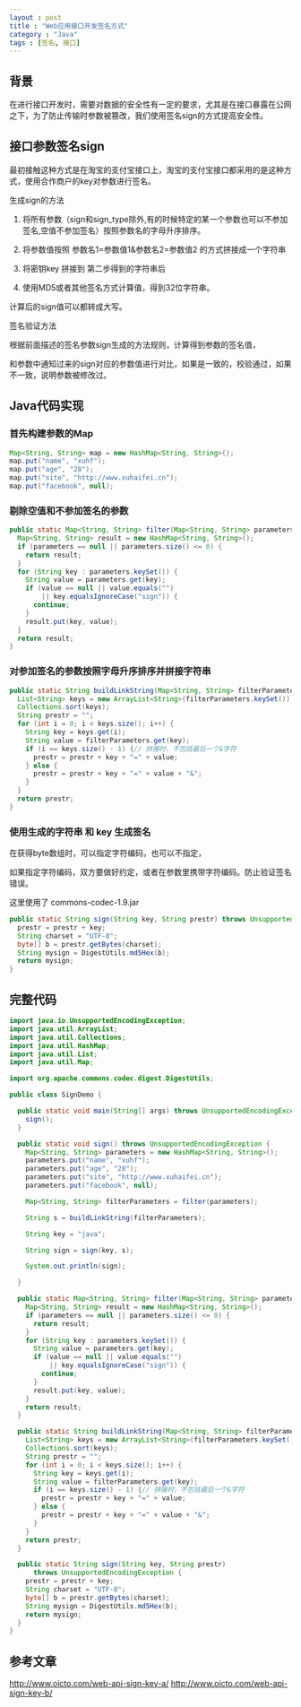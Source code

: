 ```yaml
---
layout : post
title : "Web应用接口开发签名方式"
category : "Java"
tags : [签名, 接口]
---
```


## 背景

在进行接口开发时，需要对数据的安全性有一定的要求，尤其是在接口暴露在公网之下，为了防止传输时参数被篡改，我们使用签名sign的方式提高安全性。

## 接口参数签名sign

最初接触这种方式是在淘宝的支付宝接口上，淘宝的支付宝接口都采用的是这种方式，使用合作商户的key对参数进行签名。

生成sign的方法

 1. 将所有参数（sign和sign_type除外,有的时候特定的某一个参数也可以不参加签名,空值不参加签名）按照参数名的字母升序排序。

 2. 将参数值按照 参数名1=参数值1&参数名2=参数值2 的方式拼接成一个字符串

 3. 将密钥key 拼接到 第二步得到的字符串后

 4. 使用MD5或者其他签名方式计算值，得到32位字符串。

计算后的sign值可以都转成大写。

签名验证方法

根据前面描述的签名参数sign生成的方法规则，计算得到参数的签名值，

和参数中通知过来的sign对应的参数值进行对比，如果是一致的，校验通过，如果不一致，说明参数被修改过。

## Java代码实现

### 首先构建参数的Map

```java
Map<String, String> map = new HashMap<String, String>();
map.put("name", "xuhf");
map.put("age", "28");
map.put("site", "http://www.xuhaifei.cn");
map.put("facebook", null);
```

### 剔除空值和不参加签名的参数

```java
public static Map<String, String> filter(Map<String, String> parameters) {
  Map<String, String> result = new HashMap<String, String>();
  if (parameters == null || parameters.size() <= 0) {
    return result;
  }
  for (String key : parameters.keySet()) {
    String value = parameters.get(key);
    if (value == null || value.equals("")
        || key.equalsIgnoreCase("sign")) {
      continue;
    }
    result.put(key, value);
  }
  return result;
}
```

### 对参加签名的参数按照字母升序排序并拼接字符串

```java
public static String buildLinkString(Map<String, String> filterParameters) {
  List<String> keys = new ArrayList<String>(filterParameters.keySet());
  Collections.sort(keys);
  String prestr = "";
  for (int i = 0; i < keys.size(); i++) {
    String key = keys.get(i);
    String value = filterParameters.get(key);
    if (i == keys.size() - 1) {// 拼接时，不包括最后一个&字符
      prestr = prestr + key + "=" + value;
    } else {
      prestr = prestr + key + "=" + value + "&";
    }
  }
  return prestr;
}
```

### 使用生成的字符串 和 key 生成签名

在获得byte数组时，可以指定字符编码，也可以不指定，

如果指定字符编码，双方要做好约定，或者在参数里携带字符编码。防止验证签名错误。

这里使用了 commons-codec-1.9.jar

```java
public static String sign(String key, String prestr) throws UnsupportedEncodingException {
  prestr = prestr + key;
  String charset = "UTF-8";
  byte[] b = prestr.getBytes(charset);
  String mysign = DigestUtils.md5Hex(b);
  return mysign;
}
```

## 完整代码

```java
import java.io.UnsupportedEncodingException;
import java.util.ArrayList;
import java.util.Collections;
import java.util.HashMap;
import java.util.List;
import java.util.Map;

import org.apache.commons.codec.digest.DigestUtils;

public class SignDemo {

  public static void main(String[] args) throws UnsupportedEncodingException {
    sign();
  }

  public static void sign() throws UnsupportedEncodingException {
    Map<String, String> parameters = new HashMap<String, String>();
    parameters.put("name", "xuhf");
    parameters.put("age", "28");
    parameters.put("site", "http://www.xuhaifei.cn");
    parameters.put("facebook", null);

    Map<String, String> filterParameters = filter(parameters);

    String s = buildLinkString(filterParameters);

    String key = "java";

    String sign = sign(key, s);

    System.out.println(sign);

  }

  public static Map<String, String> filter(Map<String, String> parameters) {
    Map<String, String> result = new HashMap<String, String>();
    if (parameters == null || parameters.size() <= 0) {
      return result;
    }
    for (String key : parameters.keySet()) {
      String value = parameters.get(key);
      if (value == null || value.equals("")
          || key.equalsIgnoreCase("sign")) {
        continue;
      }
      result.put(key, value);
    }
    return result;
  }

  public static String buildLinkString(Map<String, String> filterParameters) {
    List<String> keys = new ArrayList<String>(filterParameters.keySet());
    Collections.sort(keys);
    String prestr = "";
    for (int i = 0; i < keys.size(); i++) {
      String key = keys.get(i);
      String value = filterParameters.get(key);
      if (i == keys.size() - 1) {// 拼接时，不包括最后一个&字符
        prestr = prestr + key + "=" + value;
      } else {
        prestr = prestr + key + "=" + value + "&";
      }
    }
    return prestr;
  }

  public static String sign(String key, String prestr)
      throws UnsupportedEncodingException {
    prestr = prestr + key;
    String charset = "UTF-8";
    byte[] b = prestr.getBytes(charset);
    String mysign = DigestUtils.md5Hex(b);
    return mysign;
  }
}
```

## 参考文章

<http://www.oicto.com/web-api-sign-key-a/>
<http://www.oicto.com/web-api-sign-key-b/>


